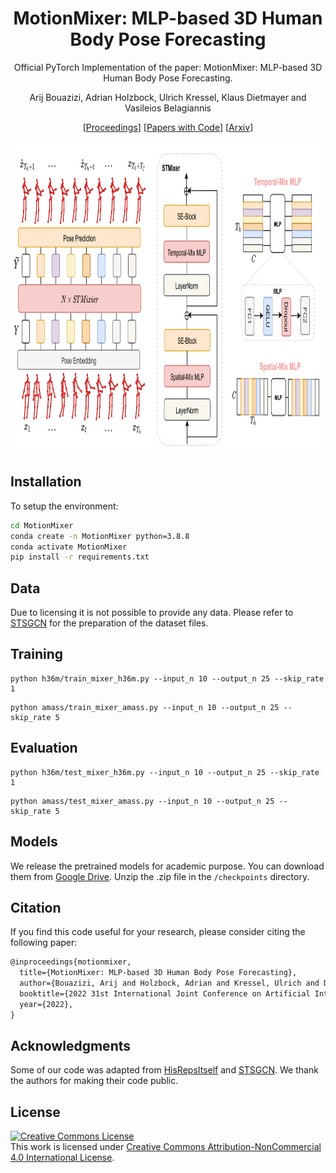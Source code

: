 
<div align="center">

<h1>MotionMixer: MLP-based 3D Human Body Pose Forecasting </h1>


Official PyTorch Implementation of the paper: MotionMixer: MLP-based 3D Human Body Pose Forecasting.

Arij Bouazizi, Adrian Holzbock, Ulrich Kressel, Klaus Dietmayer and Vasileios Belagiannis


 [[Proceedings](https://www.ijcai.org/proceedings/2022/0111.pdf)] [[Papers with Code](https://paperswithcode.com/paper/motionmixer-mlp-based-3d-human-body-pose)] [[Arxiv](https://arxiv.org/abs/2207.00499)]



</div>


<div align="right">
<img src="MotionMixer.png" height="500px">
</div>

## Installation

To setup the environment:
```sh
cd MotionMixer
conda create -n MotionMixer python=3.8.8
conda activate MotionMixer
pip install -r requirements.txt
```

## Data

Due to licensing it is not possible to provide any data. Please refer to [STSGCN](https://github.com/FraLuca/STSGCN) for the preparation of the dataset files.

## Training

 ```
 python h36m/train_mixer_h36m.py --input_n 10 --output_n 25 --skip_rate 1 
 ```
 ```
 python amass/train_mixer_amass.py --input_n 10 --output_n 25 --skip_rate 5 
 ```
 
 ## Evaluation

 ```
 python h36m/test_mixer_h36m.py --input_n 10 --output_n 25 --skip_rate 1 
 ```
 ```
 python amass/test_mixer_amass.py --input_n 10 --output_n 25 --skip_rate 5 
 ```
 
 ## Models

We release the pretrained models for academic purpose. You can download them from [Google Drive](https://drive.google.com/drive/folders/1SrZpoe__Q3YXdk_TrtcxeJzRQiKAWoT5). Unzip the .zip file in the ```/checkpoints``` directory.

## Citation

If you find this code useful for your research, please consider citing the following paper:

```latex
@inproceedings{motionmixer,
  title={MotionMixer: MLP-based 3D Human Body Pose Forecasting},
  author={Bouazizi, Arij and Holzbock, Adrian and Kressel, Ulrich and Dietmayer, Klaus and Belagiannis, Vasileios},
  booktitle={2022 31st International Joint Conference on Artificial Intelligence (IJCAI 2022)},
  year={2022},
}
```

 ## Acknowledgments
 
 Some of our code was adapted from [HisRepsItself](https://github.com/wei-mao-2019/HisRepItself) and [STSGCN](https://github.com/FraLuca/STSGCN). We thank the authors for making their code public.
 
## License

<a rel="license" href="http://creativecommons.org/licenses/by-nc/4.0/">
<img alt="Creative Commons License" style="border-width:0" src="https://i.creativecommons.org/l/by-nc/4.0/88x31.png"
 /></a><br />This work is licensed under <a rel="license" href="http://creativecommons.org/licenses/by-nc/4.0/"
 >Creative Commons Attribution-NonCommercial 4.0 International License</a>.
